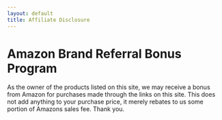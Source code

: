 ```yaml
---
layout: default
title: Affiliate Disclosure
---
```


# Amazon Brand Referral Bonus Program

As the owner of the products listed on this site, we may receive a bonus from Amazon for purchases made through the links on this site. This does not add anything to your purchase price, it merely rebates to us some portion of Amazons sales fee. Thank you.